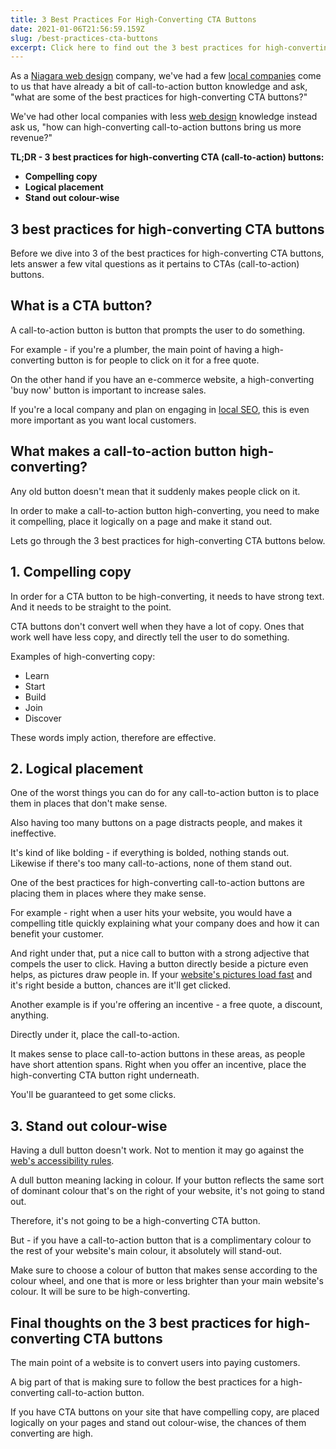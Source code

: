 ```yaml
---
title: 3 Best Practices For High-Converting CTA Buttons
date: 2021-01-06T21:56:59.159Z
slug: /best-practices-cta-buttons
excerpt: Click here to find out the 3 best practices for high-converting CTA buttons.
---
```


As a [Niagara web design](https://infused.agency/) company, we've had a few [local companies](https://infused.agency/kd-florist) come to us that have already a bit of call-to-action button knowledge and ask, "what are some of the best practices for high-converting CTA buttons?"

We've had other local companies with less [web design](/web-design) knowledge instead ask us, "how can high-converting call-to-action buttons bring us more revenue?"

**TL;DR - 3 best practices for high-converting CTA (call-to-action) buttons:**

- **Compelling copy**
- **Logical placement**
- **Stand out colour-wise**

## 3 best practices for high-converting CTA buttons

Before we dive into 3 of the best practices for high-converting CTA buttons, lets answer a few vital questions as it pertains to CTAs (call-to-action) buttons.

## What is a CTA button?

A call-to-action button is button that prompts the user to do something.

For example - if you're a plumber, the main point of having a high-converting button is for people to click on it for a free quote.

On the other hand if you have an e-commerce website, a high-converting 'buy now' button is important to increase sales.

If you're a local company and plan on engaging in [local SEO](/best-strategies-rank-higher-google-maps-pack/), this is even more important as you want local customers.

## What makes a call-to-action button high-converting?

Any old button doesn't mean that it suddenly makes people click on it.

In order to make a call-to-action button high-converting, you need to make it compelling, place it logically on a page and make it stand out.

Lets go through the 3 best practices for high-converting CTA buttons below.

## 1. Compelling copy

In order for a CTA button to be high-converting, it needs to have strong text. And it needs to be straight to the point.

CTA buttons don't convert well when they have a lot of copy. Ones that work well have less copy, and directly tell the user to do something.

Examples of high-converting copy:

- Learn
- Start
- Build
- Join
- Discover

These words imply action, therefore are effective.

## 2. Logical placement

One of the worst things you can do for any call-to-action button is to place them in places that don't make sense.

Also having too many buttons on a page distracts people, and makes it ineffective.

It's kind of like bolding - if everything is bolded, nothing stands out. Likewise if there's too many call-to-actions, none of them stand out.

One of the best practices for high-converting call-to-action buttons are placing them in places where they make sense.

For example - right when a user hits your website, you would have a compelling title quickly explaining what your company does and how it can benefit your customer.

And right under that, put a nice call to button with a strong adjective that compels the user to click. Having a button directly beside a picture even helps, as pictures draw people in. If your [website's pictures load fast](/posts/how-to-make-a-website-load-faster-with-pictures/) and it's right beside a button, chances are it'll get clicked.

Another example is if you're offering an incentive - a free quote, a discount, anything.

Directly under it, place the call-to-action.

It makes sense to place call-to-action buttons in these areas, as people have short attention spans. Right when you offer an incentive, place the high-converting CTA button right underneath.

You'll be guaranteed to get some clicks.

## 3. Stand out colour-wise

Having a dull button doesn't work. Not to mention it may go against the [web's accessibility rules](/how-to-make-website-AODA-WCAG-accessible-compliant/).

A dull button meaning lacking in colour. If your button reflects the same sort of dominant colour that's on the right of your website, it's not going to stand out.

Therefore, it's not going to be a high-converting CTA button.

But - if you have a call-to-action button that is a complimentary colour to the rest of your website's main colour, it absolutely will stand-out.

Make sure to choose a colour of button that makes sense according to the colour wheel, and one that is more or less brighter than your main website's colour. It will be sure to be high-converting.

## Final thoughts on the 3 best practices for high-converting CTA buttons

The main point of a website is to convert users into paying customers.

A big part of that is making sure to follow the best practices for a high-converting call-to-action button.

If you have CTA buttons on your site that have compelling copy, are placed logically on your pages and stand out colour-wise, the chances of them converting are high.
